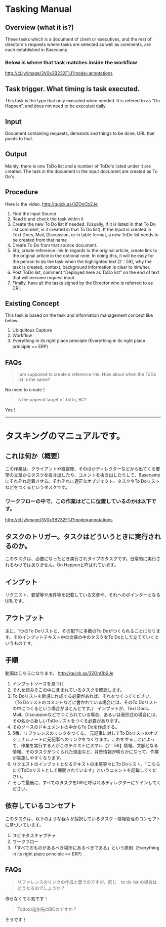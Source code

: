 # Tasking Manual
## Overview (what it is?)
These tasks which is a document of client or executives, and the rest of directors's requests where tasks are selected as well as comments, are each established in Basecamp. 
### Below is where that task matches inside the workflow
http://cl.ly/image/3V0x3B232F1J?mode=annotations
## Task trigger. What timing is task executed.
This task is the type that only executed when needed. It is refered to as “On Happen”, and does not need to be executed daily.

## Input
Document containing requests, demands and things to be done, URL that points to that.

## Output
Mainly, there is one ToDo list and a number of ToDo's listed under it are created.  The task in the document in the input document are created as To Do's.

## Procedure
Here is the video.
http://quick.as/3ZOnCb2Je

1. Find the Input Source
2. Read it and check the task within it
3. Create the new To Do list if needed. (Usually, if it is listed in that To Do list comment, is it created in that To Do list). If the Input is created in Text Docs, Mail, Discussion, or in table format, a new ToDo list needs to be created from that name
4. Create To Do from that source document.
5. 5th, create reference link
In regards to the original article, create link to the original article in the optional note. In doing this, it will be easy for the person to do the task when the highlighted text [2：59], why the task is created, context, background information is clear to him/her.
6. Post ToDo list, comment “Deployed here as ToDo list” on the end of text that will become request input.
7. Finally, have all the tasks signed by the Director who is referred to as DRI.

## Existing Concept
This task is based on the task and information management concept like below:

1. Ubiquitous Capture
2. Workflow
3. Everything in its right place principle (Everything in its right place principle == ERP）

## FAQs

> I am supposed to create a reference link. How about when the ToDo list is the same?

No need to create！

> Is the append target of ToDo, BC?

Yes！

----

# タスキングのマニュアルです。
## これは何か（概要）
この作業は、クライアントや経営陣、そのほかディレクターなどから出てくる要望の文章からタスクを抜き出したり、コメントを抜き出したりして、Basecampにそれぞれ定着させる。それぞれに適正なオブジェクト、タスクやTo Doリストなどをつくるというタスクです。
### ワークフローの中で、この作業はどこに位置しているのかは以下です。
http://cl.ly/image/3V0x3B232F1J?mode=annotations
## タスクのトリガー。タスクはどういうときに実行されるのか。
このタスクは、必要になったとき実行されタイプのタスクです。日常的に実行されるわけではありません。On Happenと呼ばれています。

## インプット
リクエスト、要望等や用件等を記載している文章や、それへのポインターとなるURLです。

## アウトプット
主に、1つのTo Doリストと、その配下に多数のTo Doがつくられることになります。そのインプットテキスト中の文章の中のタスクをTo Doとして立てていくというものです。

## 手順
動画はこちらになります。
http://quick.as/3ZOnCb2Je

1. インプットソースを見つけ
2. それを読みそこの中に含まれているタスクを確認します。
3. To Doリストを新規に作成する必要があれば、それをつくってください。
（To Doリストのコメントなどに書かれている場合には、そのTo Doリストの中につくるという場合がほとんどです。）
インプットが、Text Docs、Mail、Discussionなどでつくられている場合、あるいは表形式の場合には、その名から新しいToDoリストをつくる必要があります。
4. そのソースのドキュメントの中からTo Doを作成する。
5. 5番、リファレンスのリンクをつくる。
元記事に対してTo Doリストのオプショナルノートに元記事へのリンクをつくります。これをすることによって、作業を実行する人がこのテキストにスマル【2：59】情報、文脈となる情報、そのタスクがつくられた理由など、背景情報が明らかになって、作業が実施しやすくなります。
6. リクエストのインプットとなるテキストの末尾等々にTo Doリスト、「こちらにてToDoリストとして展開されています」というコメントを記載してください。
7. そして最後に、すべてのタスクをDRIと呼ばれるディレクターにサインしてください。

## 依存しているコンセプト
このタスクは、以下のような我々が採択しているタスク・情報管理のコンセプトに基づいています。

1. ユビキタスキャプチャ
2. ワークフロー
3. 「すべてのものがあるべき場所にあるべきである」という原則（Everything in its right place principle == ERP）

## FAQs

> リファレンスのリンクの作成と思うのですが、同じ　to do list の場合はどうなるのでしょうか？

作らなくて平気です！

> Todoの追加先はBCのですか？

そうです！






